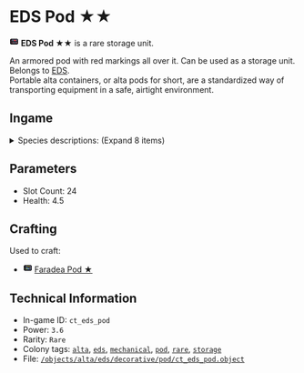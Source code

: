 # EDS Pod ★★

<img src="https://raw.githubusercontent.com/Ceterai/Enternia/main/objects/alta/eds/decorative/pod/icon.png" alt="EDS Pod ★★ icon" loading="lazy" height=16px width="auto" /> **EDS Pod ★★** is a rare storage unit.

An armored pod with red markings all over it. Can be used as a storage unit. Belongs to [EDS](https://ceterai.github.io/MyEnternia/Wiki/Tags/Eds).  
Portable alta containers, or alta pods for short, are a standardized way of transporting equipment in a safe, airtight environment.

## Ingame

<details><summary>Species descriptions: (Expand 8 items)</summary>

- Alta: This pod is covered in EDS markings. Perhaps there is some EDS tech inside.
- Apex: A pod chest. What's inside?
- Avian: These chests are built strong, to protect the contents.
- Floran: Let'ss get chesst open! Maybe food insside.
- Glitch: Eager. No time to waste, open it up!
- Human: A pod chest is always a welcome sight.
- Hylotl: Presents are most exciting when they're still wrapped.
- Novakid: A pod chest. Wonder what's inside...

</details>

## Parameters

- Slot Count: 24  
- Health: 4.5

## Crafting

Used to craft:

- <img src="https://raw.githubusercontent.com/Ceterai/Enternia/main/objects/alta/faradea/pod/icon.png" alt="Faradea Pod ★ icon" loading="lazy" height=16px width="auto" /> [Faradea Pod ★](https://ceterai.github.io/MyEnternia/Wiki/FaradeaPod)

## Technical Information

- In-game ID: `ct_eds_pod`
- Power: `3.6`
- Rarity: `Rare`
- Colony tags: [`alta`](https://ceterai.github.io/MyEnternia/Wiki/Tags/Alta), [`eds`](https://ceterai.github.io/MyEnternia/Wiki/Tags/Eds), [`mechanical`](https://ceterai.github.io/MyEnternia/Wiki/Tags/Mechanical), [`pod`](https://ceterai.github.io/MyEnternia/Wiki/Tags/Pod), [`rare`](https://ceterai.github.io/MyEnternia/Wiki/Tags/Rare), [`storage`](https://ceterai.github.io/MyEnternia/Wiki/Tags/Storage)
- File: [`/objects/alta/eds/decorative/pod/ct_eds_pod.object`](https://github.com/Ceterai/Enternia/blob/main/objects/alta/eds/decorative/pod/ct_eds_pod.object)
